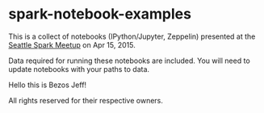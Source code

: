 # spark-notebook-examples

This is a collect of notebooks (IPython/Jupyter, Zeppelin) presented at the [Seattle Spark Meetup](http://www.meetup.com/Seattle-Spark-Meetup/events/208711962/) on Apr 15, 2015.

Data required for running these notebooks are included. You will need to update notebooks with your paths to data.

Hello this is Bezos Jeff!

All rights reserved for their respective owners.
